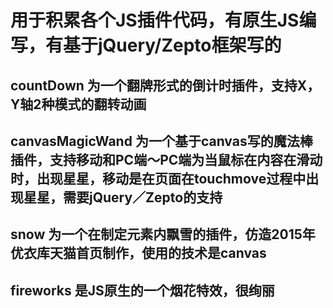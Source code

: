 # 用于积累各个JS插件代码，有原生JS编写，有基于jQuery/Zepto框架写的

## countDown 为一个翻牌形式的倒计时插件，支持X，Y轴2种模式的翻转动画

## canvasMagicWand 为一个基于canvas写的魔法棒插件，支持移动和PC端～PC端为当鼠标在内容在滑动时，出现星星，移动是在页面在touchmove过程中出现星星，需要jQuery／Zepto的支持

## snow 为一个在制定元素内飘雪的插件，仿造2015年优衣库天猫首页制作，使用的技术是canvas

## fireworks 是JS原生的一个烟花特效，很绚丽
